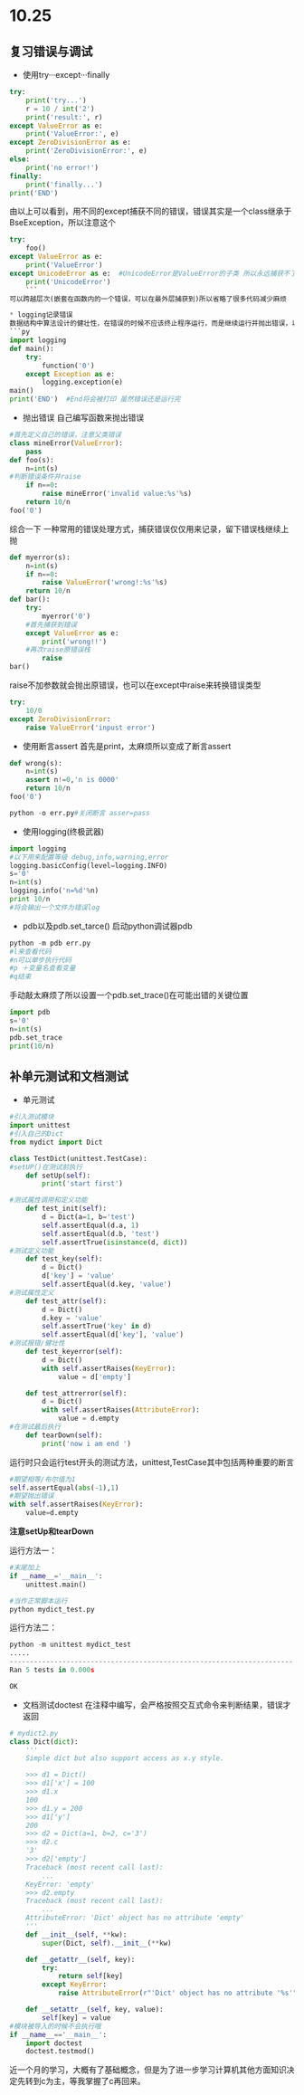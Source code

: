 10.25 
====
复习错误与调试
---------
* 使用try···except···finally
```py
try:
    print('try...')
    r = 10 / int('2')
    print('result:', r)
except ValueError as e:
    print('ValueError:', e)
except ZeroDivisionError as e:
    print('ZeroDivisionError:', e)
else:
    print('no error!')
finally:
    print('finally...')
print('END')
```
由以上可以看到，用不同的except捕获不同的错误，错误其实是一个class继承于BseException，所以注意这个
```py
try:
    foo()
except ValueError as e:
    print('ValueError')
except UnicodeError as e:  #UnicodeError是ValueError的子类 所以永远捕获不了错误
    print('UnicodeError')
    ```
可以跨越层次(嵌套在函数内的一个错误，可以在最外层捕获到)所以省略了很多代码减少麻烦

* logging记录错误
数据结构中算法设计的健壮性，在错误的时候不应该终止程序运行，而是继续运行并抛出错误，以便更高层次的解决
```py
import logging 
def main():
	try:
		function('0')
	except Exception as e:
		logging.exception(e)
main()
print('END')  #End将会被打印 虽然错误还是运行完
```

* 抛出错误
自己编写函数来抛出错误
```py
#首先定义自己的错误，注意父类错误
class mineError(ValueError):
	pass
def foo(s):
	n=int(s)
#判断错误条件并raise
	if n==0:
		raise mineError('invalid value:%s'%s)
	return 10/n
foo('0')
```
综合一下 一种常用的错误处理方式，捕获错误仅仅用来记录，留下错误栈继续上抛
```py
def myerror(s):
	n=int(s)
	if n==0:
		raise ValueError('wrong!:%s'%s)
	return 10/n
def bar():
	try:
		myerror('0')
	#首先捕获到错误
	except ValueError as e:
		print('wrong!!')
	#再次raise原错误栈
		raise                 
bar()
```
raise不加参数就会抛出原错误，也可以在except中raise来转换错误类型
```py
try:
	10/0
except ZeroDivisionError:
	raise ValueError('inpust error')
```

* 使用断言assert
首先是print，太麻烦所以变成了断言assert
```py
def wrong(s):
	n=int(s)
	assert n!=0,'n is 0000'
	return 10/n
foo('0')

python -o err.py#关闭断言 asser=pass
```

* 使用logging(终极武器)
```py
import logging 
#以下用来配置等级 debug,info,warning,error
logging.basicConfig(level=logging.INFO)
s='0'
n=int(s)
logging.info('n=%d'%n)
print 10/n
#将会输出一个文件为错误log
```

* pdb以及pdb.set_tarce()
启动python调试器pdb
```py
python -m pdb err.py
#l来查看代码
#n可以单步执行代码
#p ＋变量名查看变量
#q结束
```
手动敲太麻烦了所以设置一个pdb.set_trace()在可能出错的关键位置
```py
import pdb
s='0'
n=int(s)
pdb.set_trace
print(10/n)
```

补单元测试和文档测试
------
* 单元测试
```py
#引入测试模块
import unittest
#引入自己的Dict
from mydict import Dict

class TestDict(unittest.TestCase):  
#setUP()在测试前执行
    def setUp(self):
    	print('start first')

#测试属性调用和定义功能
    def test_init(self):
        d = Dict(a=1, b='test')
        self.assertEqual(d.a, 1)
        self.assertEqual(d.b, 'test')
        self.assertTrue(isinstance(d, dict))
#测试定义功能
    def test_key(self):
        d = Dict()
        d['key'] = 'value'
        self.assertEqual(d.key, 'value')
#测试属性定义
    def test_attr(self):
        d = Dict()
        d.key = 'value'
        self.assertTrue('key' in d)
        self.assertEqual(d['key'], 'value')
#测试报错/健壮性
    def test_keyerror(self):
        d = Dict()
        with self.assertRaises(KeyError):
            value = d['empty']

    def test_attrerror(self):
        d = Dict()
        with self.assertRaises(AttributeError):
            value = d.empty
#在测试最后执行
    def tearDown(self):
    	print('now i am end ')
```
运行时只会运行test开头的测试方法，unittest,TestCase其中包括两种重要的断言
```py
#期望相等/布尔值为1
self.assertEqual(abs(-1),1)
#期望抛出错误
with self.assertRaises(KeyError):
	value=d.empty
```
**注意setUp和tearDown**

运行方法一：
```py
#末尾加上
if __name__='__main__':
	unittest.main()

#当作正常脚本运行
python mydict_test.py
```
运行方法二：
```py
python -m unittest mydict_test
.....
----------------------------------------------------------------------
Ran 5 tests in 0.000s

OK
```

* 文档测试doctest
在注释中编写，会严格按照交互式命令来判断结果，错误才返回
```py
# mydict2.py
class Dict(dict):
    '''
    Simple dict but also support access as x.y style.

    >>> d1 = Dict()
    >>> d1['x'] = 100
    >>> d1.x
    100
    >>> d1.y = 200
    >>> d1['y']
    200
    >>> d2 = Dict(a=1, b=2, c='3')
    >>> d2.c
    '3'
    >>> d2['empty']
    Traceback (most recent call last):
        ...
    KeyError: 'empty'
    >>> d2.empty
    Traceback (most recent call last):
        ...
    AttributeError: 'Dict' object has no attribute 'empty'
    '''
    def __init__(self, **kw):
        super(Dict, self).__init__(**kw)

    def __getattr__(self, key):
        try:
            return self[key]
        except KeyError:
            raise AttributeError(r"'Dict' object has no attribute '%s'" % key)

    def __setattr__(self, key, value):
        self[key] = value
#模块被导入的时候不会执行哦
if __name__=='__main__':
    import doctest
    doctest.testmod()
```

近一个月的学习，大概有了基础概念，但是为了进一步学习计算机其他方面知识决定先转到c为主，等我掌握了c再回来。